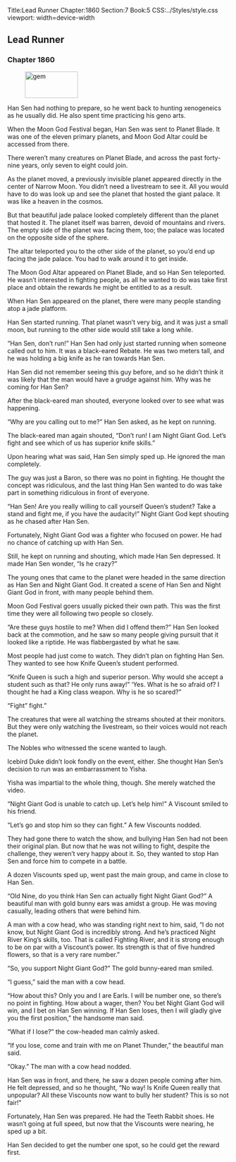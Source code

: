 Title:Lead Runner 
Chapter:1860 
Section:7 
Book:5 
CSS:../Styles/style.css 
viewport: width=device-width
  
## Lead Runner
### Chapter 1860 
<figure>
	<img src="../Images/gem.gif" alt="gem" id="gem" width="120" height="60" />
</figure>
  

  
  Han Sen had nothing to prepare, so he went back to hunting xenogeneics as he usually did. He also spent time practicing his geno arts.

When the Moon God Festival began, Han Sen was sent to Planet Blade. It was one of the eleven primary planets, and Moon God Altar could be accessed from there.

There weren’t many creatures on Planet Blade, and across the past forty-nine years, only seven to eight could join.

As the planet moved, a previously invisible planet appeared directly in the center of Narrow Moon. You didn’t need a livestream to see it. All you would have to do was look up and see the planet that hosted the giant palace. It was like a heaven in the cosmos.

But that beautiful jade palace looked completely different than the planet that hosted it. The planet itself was barren, devoid of mountains and rivers. The empty side of the planet was facing them, too; the palace was located on the opposite side of the sphere.

The altar teleported you to the other side of the planet, so you’d end up facing the jade palace. You had to walk around it to get inside.

The Moon God Altar appeared on Planet Blade, and so Han Sen teleported. He wasn’t interested in fighting people, as all he wanted to do was take first place and obtain the rewards he might be entitled to as a result.

When Han Sen appeared on the planet, there were many people standing atop a jade platform.

Han Sen started running. That planet wasn’t very big, and it was just a small moon, but running to the other side would still take a long while.

“Han Sen, don’t run!” Han Sen had only just started running when someone called out to him. It was a black-eared Rebate. He was two meters tall, and he was holding a big knife as he ran towards Han Sen.

Han Sen did not remember seeing this guy before, and so he didn’t think it was likely that the man would have a grudge against him. Why was he coming for Han Sen?

After the black-eared man shouted, everyone looked over to see what was happening.

“Why are you calling out to me?” Han Sen asked, as he kept on running.

The black-eared man again shouted, “Don’t run! I am Night Giant God. Let’s fight and see which of us has superior knife skills.”

Upon hearing what was said, Han Sen simply sped up. He ignored the man completely.

The guy was just a Baron, so there was no point in fighting. He thought the concept was ridiculous, and the last thing Han Sen wanted to do was take part in something ridiculous in front of everyone.

“Han Sen! Are you really willing to call yourself Queen’s student? Take a stand and fight me, if you have the audacity!” Night Giant God kept shouting as he chased after Han Sen.

Fortunately, Night Giant God was a fighter who focused on power. He had no chance of catching up with Han Sen.

Still, he kept on running and shouting, which made Han Sen depressed. It made Han Sen wonder, “Is he crazy?”

The young ones that came to the planet were headed in the same direction as Han Sen and Night Giant God. It created a scene of Han Sen and Night Giant God in front, with many people behind them.

Moon God Festival goers usually picked their own path. This was the first time they were all following two people so closely.

“Are these guys hostile to me? When did I offend them?” Han Sen looked back at the commotion, and he saw so many people giving pursuit that it looked like a riptide. He was flabbergasted by what he saw.

Most people had just come to watch. They didn’t plan on fighting Han Sen. They wanted to see how Knife Queen’s student performed.

“Knife Queen is such a high and superior person. Why would she accept a student such as that? He only runs away!” ‘Yes. What is he so afraid of? I thought he had a King class weapon. Why is he so scared?”

“Fight” fight.”

The creatures that were all watching the streams shouted at their monitors. But they were only watching the livestream, so their voices would not reach the planet.

The Nobles who witnessed the scene wanted to laugh.

Icebird Duke didn’t look fondly on the event, either. She thought Han Sen’s decision to run was an embarrassment to Yisha.

Yisha was impartial to the whole thing, though. She merely watched the video.

“Night Giant God is unable to catch up. Let’s help him!” A Viscount smiled to his friend.

“Let’s go and stop him so they can fight.” A few Viscounts nodded.

They had gone there to watch the show, and bullying Han Sen had not been their original plan. But now that he was not willing to fight, despite the challenge, they weren’t very happy about it. So, they wanted to stop Han Sen and force him to compete in a battle.

A dozen Viscounts sped up, went past the main group, and came in close to Han Sen.

“Old Nine, do you think Han Sen can actually fight Night Giant God?” A beautiful man with gold bunny ears was amidst a group. He was moving casually, leading others that were behind him.

A man with a cow head, who was standing right next to him, said, “I do not know, but Night Giant God is incredibly strong. And he’s practiced Night River King’s skills, too. That is called Fighting River, and it is strong enough to be on par with a Viscount’s power. Its strength is that of five hundred flowers, so that is a very rare number.”

“So, you support Night Giant God?” The gold bunny-eared man smiled.

“I guess,” said the man with a cow head.

“How about this? Only you and I are Earls. I will be number one, so there’s no point in fighting. How about a wager, then? You bet Night Giant God will win, and I bet on Han Sen winning. If Han Sen loses, then I will gladly give you the first position,” the handsome man said.

“What if I lose?” the cow-headed man calmly asked.

“If you lose, come and train with me on Planet Thunder,” the beautiful man said.

“Okay.” The man with a cow head nodded.

Han Sen was in front, and there, he saw a dozen people coming after him. He felt depressed, and so he thought, “No way! Is Knife Queen really that unpopular? All these Viscounts now want to bully her student? This is so not fair!”

Fortunately, Han Sen was prepared. He had the Teeth Rabbit shoes. He wasn’t going at full speed, but now that the Viscounts were nearing, he sped up a bit.

Han Sen decided to get the number one spot, so he could get the reward first.
